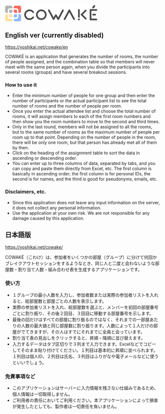 <img src="cowake.png" width="300">

## English ver (currently disabled)
https://yoshikai.net/cowake/en

COWAKÉ is an application that generates the number of rooms, the number of people assigned, and the combination table so that members will never meet with the same person again, when you divide the participants into several rooms (groups) and have several breakout sessions.

### How to use it

* Enter the minimum number of people for one group and then enter the number of participants or the actual participant list to see the total number of rooms and the number of people per room.
* Once you enter the actual attendee list and choose the total number of rooms, it will assign members to each of the first room numbers and then show you the room numbers to move to the second and third times.
* Only in the last round, members will not be assigned to all the rooms, but to the same number of rooms as the maximum number of people per room up to that point. Depending on the number of people in the room, there will be only one room, but that person has already met all of them by then.
* Click on the heading of the assignment table to sort the data in ascending or descending order.
* You can enter up to three columns of data, separated by tabs, and you can copy and paste them directly from Excel, etc. The first column is basically in ascending order; the first column is for personal IDs, the second is for names, and the third is good for pseudonyms, emails, etc.

### Disclaimers, etc.
* Since this application does not leave any input information on the server, it does not collect any personal information.
* Use the application at your own risk. We are not responsible for any damage caused by this application.


## 日本語版

https://yoshikai.net/cowake/

COWAKÉ（こわけ）は、参加者をいくつかの部屋（グループ）に分けて何回かブレイクアウトセッションをするようなとき、同じ人と二度と会わないような部屋数・割り当て人数・組み合わせ表を生成するアプリケーションです。

### 使い方
* １グループの最小人数を入力し、参加者数または実際の参加者リストを入れると、総部屋数と部屋ごとの人数を表示します。
* 実際の参加者リストを入れ、総部屋数を選ぶと、メンバーを初回の部屋番号ごとに割り振り、その後２回目、３回目に移動する部屋番号を示します。
* 最後の回だけはすべての部屋に割り振るのではなく、それまでの一部屋あたりの人数の最大値と同じ部屋数に割り振ります。人数によって１人だけの部屋がでてきますが、その人はすでにそれまでに全員と会っています。
* 割り当て表の見出しをクリックすると、昇順・降順に並び替えます。
* 入力するデータはタブ区切りで３列まで入力できます。Excelなどでコピーしてそのまま貼り付けてください。１列目は基本的に昇順に並べられます。１列目は個人ID、２列目は氏名、３列目はふりがなや電子メールなどに使うといいでしょう。

### 免責事項など
* このアプリケーションはサーバーに入力情報を残さない仕組みであるため、個人情報は一切取得しません。
* ご利用者の責任においてご利用ください。本アプリケーションによって損害が発生したとしても、製作者は一切責任を負いません。


